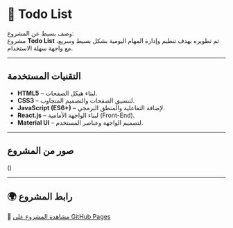 # 📌 Todo List

وصف بسيط عن المشروع:  
مشروع **Todo List** تم تطويره بهدف تنظيم وإدارة المهام اليومية بشكل بسيط وسريع، مع واجهة سهلة الاستخدام.

---

##  التقنيات المستخدمة

- **HTML5** – لبناء هيكل الصفحات.  
- **CSS3** – لتنسيق الصفحات والتصميم المتجاوب.  
- **JavaScript (ES6+)** – لإضافة التفاعلية والمنطق البرمجي.  
- **React.js** – لبناء الواجهة الأمامية (Front-End).   
- **Material UI** – لتصميم الواجهة وعناصر المستخدم.  

---

## صور من المشروع
()

---

## 🌍 رابط المشروع
🔗 [مشاهدة المشروع على GitHub Pages](https://mohamedzarea2002.github.io/Todo-List/)
